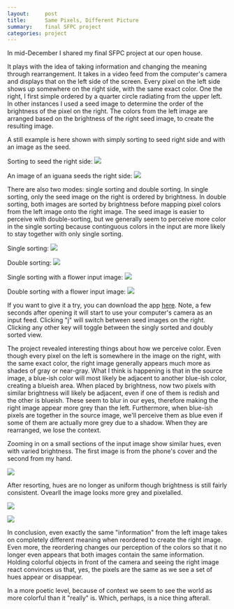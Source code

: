 ```yaml
---
layout:     post
title:      Same Pixels, Different Picture
summary:    final SFPC project
categories: project
---
```


In mid-December I shared my final SFPC project at our open house. 

It plays with the idea of taking information and changing the meaning through rearrangement.  It takes in a video feed from the computer's camera and displays that on the left side of the screen.  Every pixel on the left side shows up somewhere on the right side, with the same exact color. One the right, I first simple ordered by a quarter circle radiating from the upper left. In other instances I used a seed image to determine the order of the brightness of the pixel on the right.  The colors from the left image are arranged based on the brightness of the right seed image, to create the resulting image.  

A still example is here shown with simply sorting to seed right side and with an image as the seed. 

Sorting to seed the right side:
![](https://lh4.googleusercontent.com/-0gPmIWqgWT8/VMq7ntMfBOI/AAAAAAAAcSI/buWWmpIf1s8/w1118-h419-no/Screen%2BShot%2B2015-01-29%2Bat%2B2.59.00%2BPM.png) 

An image of an iguana seeds the right side:
![](https://lh3.googleusercontent.com/-s8eKPkjnCDQ/VMq7l4Cri8I/AAAAAAAAcSc/yGB5GLu5HuE/w1118-h411-no/Screen%2BShot%2B2015-01-29%2Bat%2B2.56.52%2BPM.png)

There are also two modes: single sorting and double sorting. In single sorting, only the seed image on the right is ordered by brightness. In double sorting, both images are sorted by brightness before mapping pixel colors from the left image onto the right image. The seed image is easier to perceive with double-sorting, but we generally seem to perceive more color in the single sorting because continguous colors in the input are more likely to stay together with only single sorting. 

Single sorting: 
![](https://lh4.googleusercontent.com/-0gPmIWqgWT8/VMq7ntMfBOI/AAAAAAAAcSI/buWWmpIf1s8/w1118-h419-no/Screen%2BShot%2B2015-01-29%2Bat%2B2.59.00%2BPM.png)

Double sorting: 
![](https://lh5.googleusercontent.com/-Hm394qaV4LU/VMq7o4cY0sI/AAAAAAAAcSU/y0j5XWfAEyA/w1118-h414-no/Screen%2BShot%2B2015-01-29%2Bat%2B3.00.07%2BPM.png)

Single sorting with a flower input image: 
![](https://lh5.googleusercontent.com/-04NQbEBzq8k/VMq7nEfnHKI/AAAAAAAAcRw/WsUblA3iKq8/w1118-h412-no/Screen%2BShot%2B2015-01-29%2Bat%2B2.58.19%2BPM.png)

Double sorting with a flower input image:
![](https://lh4.googleusercontent.com/-MMtUp4vINAk/VMq7oi8-9GI/AAAAAAAAcSQ/ysDVGbBD3fs/w1117-h411-no/Screen%2BShot%2B2015-01-29%2Bat%2B2.59.45%2BPM.png)

If you want to give it a try, you can download the app [here](https://www.dropbox.com/s/e9gt7qoyrdsvbc4/rearrangingPixels.zip?dl=0). Note, a few seconds after opening it will start to use your computer's camera as an input feed. Clicking "j" will switch between seed images on the right. Clicking any other key will toggle between the singly sorted and doubly sorted view.

The project revealed interesting things about how we perceive color.  Even though every pixel on the left is somewhere in the image on the right, with the same exact color, the right image generally appears much more as shades of gray or near-gray.  What I think is happening is that in the source image, a blue-ish color will most likely be adjacent to another blue-ish color, creating a blueish area. When placed by brightness, now two pixels with similar brightness will likely be adjacent, even if one of them is redish and the other is blueish. These seem to blur in our eyes, therefore making the right image appear more grey than the left. Furthermore, when blue-ish pixels are together in the source image, we'll perceive them as blue even if some of them are actually more grey due to a shadow. When they are rearranged, we lose the context.

Zooming in on a small sections of the input image show similar hues, even with varied brightness. The first image is from the phone's cover and the second from my hand. 

![](https://lh4.googleusercontent.com/-4X6FnM38CN8/VMq94Nw75FI/AAAAAAAAcT8/GREYD93CmRU/w478-h217-no/Screen%2BShot%2B2015-01-29%2Bat%2B3.09.37%2BPM.png)

After resorting, hues are no longer as uniform though brightness is still fairly consistent. Ovearll the image looks more grey and pixelalled.  

![](https://lh6.googleusercontent.com/-1Jw0cLDgHQQ/VMq94UYIOpI/AAAAAAAAcUA/7KF_p_Z3HCI/w228-h216-no/Screen%2BShot%2B2015-01-29%2Bat%2B3.09.52%2BPM.png)

![](https://lh5.googleusercontent.com/-CZUQyJf7kKY/VMq94PZevQI/AAAAAAAAcT0/O3IlXnHwJPw/w249-h206-no/Screen%2BShot%2B2015-01-29%2Bat%2B3.09.58%2BPM.png)

In conclusion, even exactly the same "information" from the left image takes on completely different meaning when reordered to create the right image. Even more, the reordering changes our perception of the colors so that it no longer even appears that both images contain the same information. Holding colorful objects in front of the camera and seeing the right image react convinces us that, yes, the pixels are the same as we see a set of hues appear or disappear.

In a more poetic level, because of context we seem to see the world as more colorful than it "really" is.  Which, perhaps, is a nice thing afterall.

